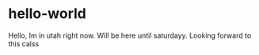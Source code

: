 # hello-world

Hello, Im in utah right now. Will be here until saturdayy.
Looking forward to this calss
